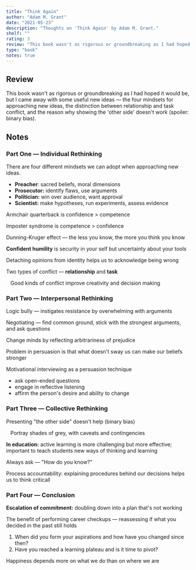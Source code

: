 ```yaml
---
title: "Think Again"
author: "Adam M. Grant"
date: "2021-05-23"
description: "Thoughts on 'Think Again' by Adam M. Grant."
shelf: ""
rating: 3
review: "This book wasn't as rigorous or groundbreaking as I had hoped it would be, but I came away with some useful new ideas — the four mindsets for approaching new ideas, the distinction between relationship and task conflict, and the reason why showing the 'other side' doesn't work (spoiler: binary bias)."
type: "book"
notes: true
---
```


## Review

This book wasn't as rigorous or groundbreaking as I had hoped it would be, but I came away with some useful new ideas — the four mindsets for approaching new ideas, the distinction between relationship and task conflict, and the reason why showing the 'other side' doesn't work (spoiler: binary bias).

## Notes

### Part One — Individual Rethinking

There are four different mindsets we can adopt when approaching new ideas.

- **Preacher**: sacred beliefs, moral dimensions
- **Prosecutor:** identify flaws, use arguments
- **Politician:** win over audience, want approval
- **Scientist:** make hypotheses, run experiments, assess evidence

Armchair quarterback is confidence > competence

Imposter syndrome is competence > confidence

Dunning-Kruger effect — the less you know, the more you think you know

**Confident humility** is security in your self but uncertainty about your tools

Detaching opinions from identity helps us to acknowledge being wrong

Two types of conflict — **relationship** and **task**

&nbsp;&nbsp; Good kinds of conflict improve creativity and decision making

### Part Two — Interpersonal Rethinking

Logic bully — instigates resistance by overwhelming with arguments

Negotiating — find common ground, stick with the strongest arguments, and ask questions

Change minds by reflecting arbitrariness of prejudice

Problem in persuasion is that what doesn't sway us can make our beliefs stronger

Motivational interviewing as a persuasion technique

- ask open-ended questions
- engage in reflective listening
- affirm the person's desire and ability to change

### Part Three — Collective Rethinking

Presenting "the other side" doesn't help (binary bias)

&nbsp;&nbsp; Portray shades of grey, with caveats and contingencies

**In education:** active learning is more challenging but more effective; important to teach students new ways of thinking and learning

Always ask — "How do you know?"

Process accountability: explaining procedures behind our decisions helps us to think criticall

### Part Four — Conclusion

**Escalation of commitment:** doubling down into a plan that's not working

The benefit of performing career checkups — reassessing if what you decided in the past still holds

1. When did you form your aspirations and how have you changed since then?
2. Have you reached a learning plateau and is it time to pivot?

Happiness depends more on what we do than on where we are
